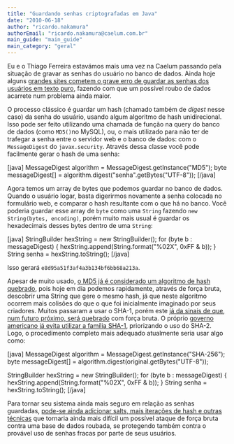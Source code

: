 ```yaml
---
title: "Guardando senhas criptografadas em Java"
date: "2010-06-18"
author: "ricardo.nakamura"
authorEmail: "ricardo.nakamura@caelum.com.br"
main_guide: "main_guide"
main_category: "geral"
---
```


Eu e o Thiago Ferreira estavámos mais uma vez na Caelum passando pela situação de gravar as senhas do usuário no banco de dados. Ainda hoje alguns [grandes sites cometem o grave erro de guardar as senhas dos usuários em texto puro](http://blog.moertel.com/articles/2006/12/15/never-store-passwords-in-a-database), fazendo com que um possível roubo de dados acarrete num problema ainda maior.

O processo clássico é guardar um hash (chamado também de _digest_ nesse caso) da senha do usuário, usando algum algoritmo de hash unidirecional. Isso pode ser feito utilizando uma chamada de função na query do banco de dados (como `MD5()`no MySQL), ou, o mais utilizado para não ter de trafegar a senha entre o servidor web e o banco de dados: com o `MessageDigest` do `javax.security`. Através dessa classe você pode facilmente gerar o hash de uma senha:

\[java\] MessageDigest algorithm = MessageDigest.getInstance("MD5"); byte messageDigest\[\] = algorithm.digest("senha".getBytes("UTF-8")); \[/java\]

Agora temos um array de bytes que podemos guardar no banco de dados. Quando o usuário logar, basta digerirmos novamente a senha colocada no formulário web, e comparar o hash resultante com o que há no banco. Você poderia guardar esse array de `byte` como uma `String` fazendo `new String(bytes, encoding)`, porém muito mais usual é guardar os hexadecimais desses bytes dentro de uma `String`:

\[java\] StringBuilder hexString = new StringBuilder(); for (byte b : messageDigest) { hexString.append(String.format("%02X", 0xFF & b)); } String senha = hexString.toString(); \[/java\]

Isso gerará `e8d95a51f3af4a3b134bf6bb68a213a`.

Apesar de muito usado, [o MD5 já é considerado um algoritmo de hash quebrado](http://www.schneier.com/blog/archives/2005/03/more_hash_funct.html), pois hoje em dia podemos rapidamente, através de força bruta, descobrir uma String que gere o mesmo hash, já que neste algoritmo ocorrem mais colisões do que o que foi inicialmente imaginado por seus criadores. Muitos passaram a usar o SHA-1, porém este [já da sinais de que, num futuro próximo, será quebrado](http://www.schneier.com/blog/archives/2005/02/sha1_broken.html) com força bruta. O próprio [governo americano já evita utilizar a família SHA-1](http://csrc.nist.gov/groups/ST/hash/policy.html), priorizando o uso do SHA-2. Logo, o procedimento completo mais adequado atualmente seria usar algo como:

\[java\] MessageDigest algorithm = MessageDigest.getInstance("SHA-256"); byte messageDigest\[\] = algorithm.digest(original.getBytes("UTF-8"));

StringBuilder hexString = new StringBuilder(); for (byte b : messageDigest) { hexString.append(String.format("%02X", 0xFF & b)); } String senha = hexString.toString(); \[/java\]

Para tornar seu sistema ainda mais seguro em relação as senhas guardadas, [pode-se ainda adicionar salts, mais iterações de hash e outras técnicas](http://www2007.org/poster855.php) que tornaria ainda mais difícil um possível ataque de força bruta contra uma base de dados roubada, se protegendo também contra o provável uso de senhas fracas por parte de seus usuários.
